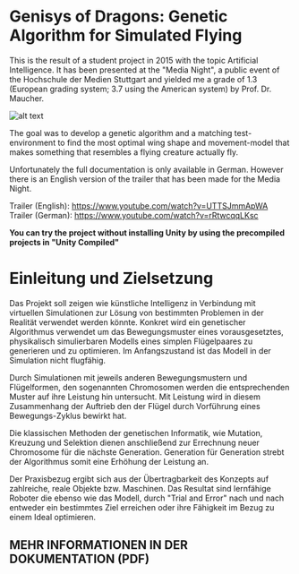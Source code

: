 # Genisys of Dragons: Genetic Algorithm for Simulated Flying

This is the result of a student project in 2015 with the topic Artificial Intelligence.
It has been presented at the "Media Night", a public event of the Hochschule der Medien Stuttgart and yielded me a grade of 1.3 (European grading system; 3.7 using the American system) by Prof. Dr. Maucher.

![alt text](https://github.com/Drarra/Genisys-Dragons-Learn-Flying/blob/master/Screenshots/Poster.png)  

The goal was to develop a genetic algorithm and a matching test-environment to find the most optimal wing shape and movement-model that makes something that resembles a flying creature actually fly.

Unfortunately the full documentation is only available in German.
However there is an English version of the trailer that has been made for the Media Night.

Trailer (English): https://www.youtube.com/watch?v=UTTSJmmApWA  
Trailer (German): https://www.youtube.com/watch?v=rRtwcqqLKsc


**You can try the project without installing Unity by using the precompiled projects in "Unity Compiled"**



# Einleitung und Zielsetzung

Das Projekt soll zeigen wie künstliche Intelligenz in Verbindung mit virtuellen Simulationen zur Lösung von bestimmten Problemen in der Realität verwendet werden könnte. Konkret wird ein genetischer Algorithmus verwendet um das Bewegungsmuster eines vorausgesetztes, physikalisch simulierbaren Modells eines simplen Flügelpaares zu generieren und zu optimieren. Im Anfangszustand ist das Modell in der Simulation nicht flugfähig. 
 
Durch Simulationen mit jeweils anderen Bewegungsmustern und Flügelformen, den sogenannten Chromosomen werden die entsprechenden Muster auf ihre Leistung hin untersucht. Mit Leistung wird in diesem Zusammenhang der Auftrieb den der Flügel durch Vorführung eines Bewegungs-Zyklus bewirkt hat. 
 
Die klassischen Methoden der genetischen Informatik, wie Mutation, Kreuzung und Selektion dienen anschließend zur Errechnung neuer Chromosome für die nächste Generation. Generation für Generation strebt der Algorithmus somit eine Erhöhung der Leistung an. 
 
Der Praxisbezug ergibt sich aus der Übertragbarkeit des Konzepts auf zahlreiche, reale Objekte bzw. Maschinen. Das Resultat sind lernfähige Roboter die ebenso wie das Modell, durch "Trial and Error" nach und nach entweder ein bestimmtes Ziel erreichen oder ihre Fähigkeit im Bezug zu einem Ideal optimieren. 


## MEHR INFORMATIONEN IN DER DOKUMENTATION (PDF)
